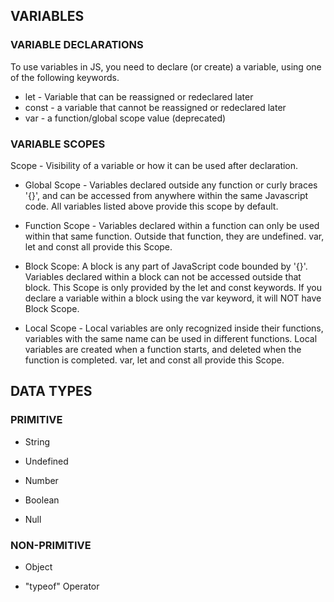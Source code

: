 ## VARIABLES

### VARIABLE DECLARATIONS

To use variables in JS, you need to declare (or create) a variable, using one of the following keywords.

- let - Variable that can be reassigned or redeclared later
- const - a variable that cannot be reassigned or redeclared later
- var - a function/global scope value (deprecated)

### VARIABLE SCOPES

Scope - Visibility of a variable or how it can be used after declaration.

- Global Scope - Variables declared outside any function or curly braces '{}', and can be accessed from anywhere within the same Javascript code. All variables listed above provide this scope by default.

- Function Scope - Variables declared within a function can only be used within that same function. Outside that function, they are undefined. var, let and const all provide this Scope.

- Block Scope: A block is any part of JavaScript code bounded by '{}'. Variables declared within a block can not be accessed outside that block. This Scope is only provided by the let and const keywords. If you declare a variable within a block using the var keyword, it will NOT have Block Scope.

- Local Scope - Local variables are only recognized inside their functions, variables with the same name can be used in different functions. Local variables are created when a function starts, and deleted when the function is completed. var, let and const all provide this Scope.

## DATA TYPES

### PRIMITIVE

- String

- Undefined

- Number

- Boolean

- Null

### NON-PRIMITIVE

- Object

- "typeof" Operator
